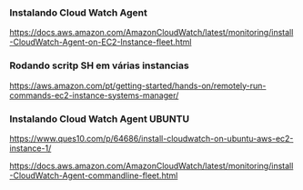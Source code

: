 ### Instalando Cloud Watch Agent
https://docs.aws.amazon.com/AmazonCloudWatch/latest/monitoring/install-CloudWatch-Agent-on-EC2-Instance-fleet.html


### Rodando scritp SH em várias instancias
https://aws.amazon.com/pt/getting-started/hands-on/remotely-run-commands-ec2-instance-systems-manager/

### Instalando Cloud Watch Agent UBUNTU

https://www.ques10.com/p/64686/install-cloudwatch-on-ubuntu-aws-ec2-instance-1/

https://docs.aws.amazon.com/AmazonCloudWatch/latest/monitoring/install-CloudWatch-Agent-commandline-fleet.html
